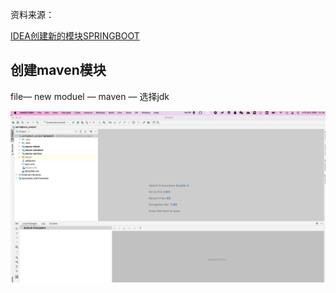 资料来源：


[IDEA创建新的模块SPRINGBOOT](https://www.cnblogs.com/jthr/p/15504032.html)

## 创建maven模块

file— new moduel — maven — 选择jdk

![](file/Apr-28-2022%2013-24-12.gif ':size=40%')



